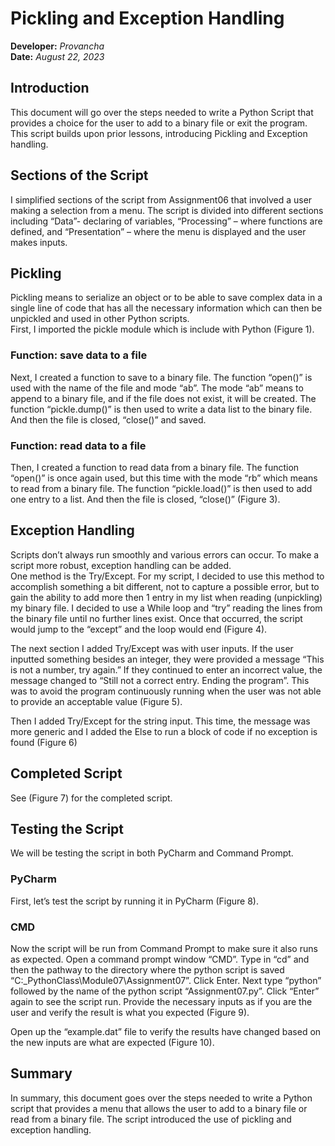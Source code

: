 # Pickling and Exception Handling
**Developer:** *Provancha*  
**Date:** *August 22, 2023*
## Introduction
This document will go over the steps needed to write a Python Script that provides a choice for the user to add to a binary file or exit the program.  This script builds upon prior lessons, introducing Pickling and Exception handling.  
## Sections of the Script
I simplified sections of the script from Assignment06 that involved a user making a selection from a menu.  The script is divided into different sections including “Data”- declaring of variables, “Processing” – where functions are defined, and “Presentation” – where the menu is displayed and the user makes inputs.    
## Pickling
Pickling means to serialize an object or to be able to save complex data in a single line of code that has all the necessary information which can then be unpickled and used in other Python scripts.  
First, I imported the pickle module which is include with Python (Figure 1).  

### Function: save data to a file
Next, I created a function to save to a binary file.  The function “open()” is used with the name of the file and mode “ab”.  The mode “ab” means to append to a binary file, and if the file does not exist, it will be created.
The function “pickle.dump()” is then used to write a data list to the binary file.  And then the file is closed, “close()” and saved.  
### Function: read data to a file
Then, I created a function to read data from a binary file.  The function “open()” is once again used, but this time with the mode “rb” which means to read from a binary file.  The function “pickle.load()” is then used to add one entry to a list.  And then the file is closed, “close()” (Figure 3).
## Exception Handling
Scripts don’t always run smoothly and various errors can occur.  To make a script more robust, exception handling can be added.   
One method is the Try/Except.  For my script, I decided to use this method to accomplish something a bit different, not to capture a possible error, but to gain the ability to add more then 1 entry in my list when reading (unpickling) my binary file.  I decided to use a While loop and “try” reading the lines from the binary file until no further lines exist.  Once that occurred, the script would jump to the “except” and the loop would end (Figure 4).  

The next section I added Try/Except was with user inputs.  If the user inputted something besides an integer, they were provided a message “This is not a number, try again.”  If they continued to enter an incorrect value, the message changed to “Still not a correct entry.  Ending the program”.  This was to avoid the program continuously running when the user was not able to provide an acceptable value (Figure 5).

Then I added Try/Except for the string input.  This time, the message was more generic and I added the Else to run a block of code if no exception is found (Figure 6)
## Completed Script
See (Figure 7) for the completed script.  
## Testing the Script
We will be testing the script in both PyCharm and Command Prompt.  
### PyCharm
First, let’s test the script by running it in PyCharm (Figure 8). 
### CMD
Now the script will be run from Command Prompt to make sure it also runs as expected.  Open a command prompt window “CMD”.  Type in “cd” and then the pathway to the directory where the python script is saved “C:\_PythonClass\Module07\Assignment07”.  Click Enter.   Next type “python” followed by the name of the python script  “Assignment07.py”. Click “Enter” again to see the script run.  Provide the necessary inputs as if you are the user and verify the result is what you expected (Figure 9).

Open up the “example.dat” file to verify the results have changed based on the new inputs are what are expected (Figure 10).
## Summary
In summary, this document goes over the steps needed to write a Python script that provides a menu that allows the user to add to a binary file or read from a binary file.  The script introduced the use of pickling and exception handling.   

